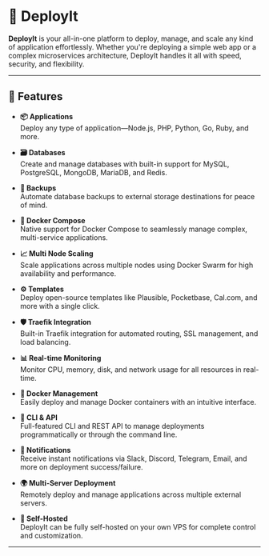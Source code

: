 # 🚀 DeployIt

**DeployIt** is your all-in-one platform to deploy, manage, and scale any kind of application effortlessly. Whether you're deploying a simple web app or a complex microservices architecture, DeployIt handles it all with speed, security, and flexibility.

---

## 🧩 Features

- **📦 Applications**  
  Deploy any type of application—Node.js, PHP, Python, Go, Ruby, and more.

- **🗃️ Databases**  
  Create and manage databases with built-in support for MySQL, PostgreSQL, MongoDB, MariaDB, and Redis.

- **🔁 Backups**  
  Automate database backups to external storage destinations for peace of mind.

- **🐳 Docker Compose**  
  Native support for Docker Compose to seamlessly manage complex, multi-service applications.

- **📈 Multi Node Scaling**  
  Scale applications across multiple nodes using Docker Swarm for high availability and performance.

- **⚙️ Templates**  
  Deploy open-source templates like Plausible, Pocketbase, Cal.com, and more with a single click.

- **🛡️ Traefik Integration**  
  Built-in Traefik integration for automated routing, SSL management, and load balancing.

- **📊 Real-time Monitoring**  
  Monitor CPU, memory, disk, and network usage for all resources in real-time.

- **🧱 Docker Management**  
  Easily deploy and manage Docker containers with an intuitive interface.

- **🧪 CLI & API**  
  Full-featured CLI and REST API to manage deployments programmatically or through the command line.

- **🔔 Notifications**  
  Receive instant notifications via Slack, Discord, Telegram, Email, and more on deployment success/failure.

- **🌍 Multi-Server Deployment**  
  Remotely deploy and manage applications across multiple external servers.

- **🔐 Self-Hosted**  
  DeployIt can be fully self-hosted on your own VPS for complete control and customization.

---




